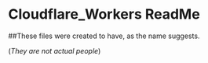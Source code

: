 # Cloudflare_Workers ReadMe

##These files were created to have, as the name suggests.

(*They are not actual people*) 